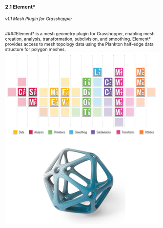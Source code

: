### 2.1 Element* 
###### v1.1 Mesh Plugin for Grasshopper
####Element\* is a mesh geometry plugin for Grasshopper, enabling mesh creation, analysis, transformation, subdivision, and smoothing. Element* provides access to mesh topology data using the Plankton half-edge data structure for polygon meshes.
![IMAGE](images/Element_Icons_Cover.png)
![IMAGE](images/Element_Cover.png)

